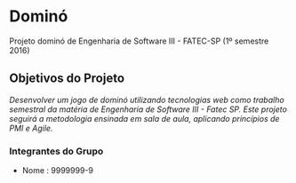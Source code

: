 # Dominó
Projeto dominó de Engenharia de Software III - FATEC-SP (1º semestre 2016)

## Objetivos do Projeto

_Desenvolver um jogo de dominó utilizando tecnologias web como trabalho semestral da matéria de Engenharia de Software III - Fatec SP.
Este projeto seguirá a metodologia ensinada em sala de aula, aplicando princípios de PMI e Agile._

### Integrantes do Grupo
* Nome : 9999999-9
